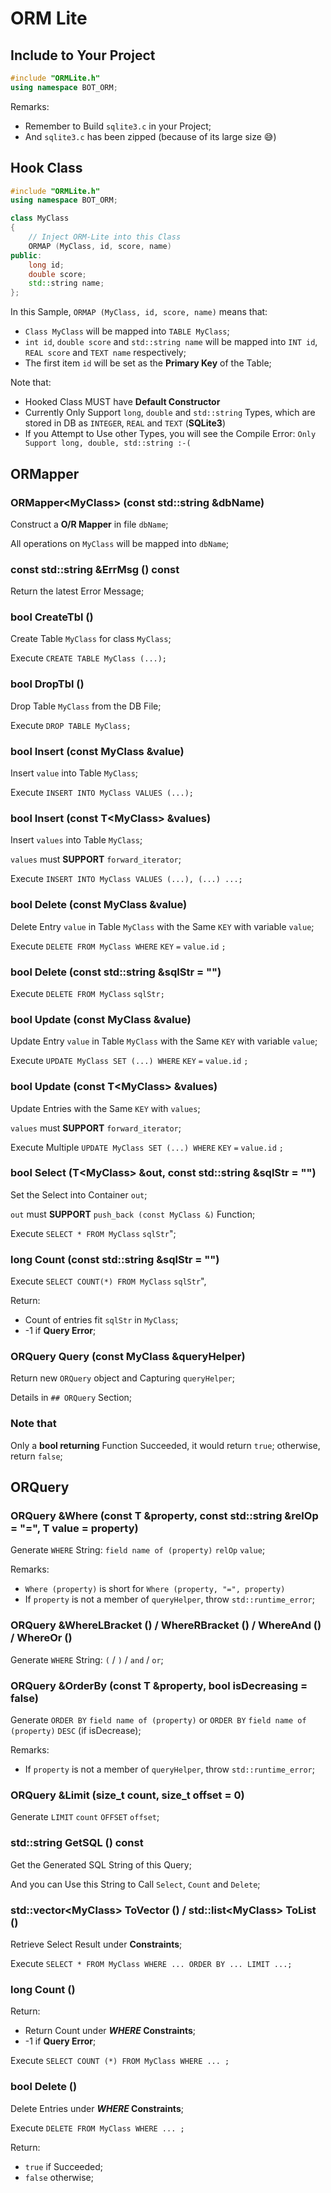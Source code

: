 # ORM Lite

## Include to Your Project

``` C++
#include "ORMLite.h"
using namespace BOT_ORM;
```

Remarks:
- Remember to Build `sqlite3.c` in your Project;
- And `sqlite3.c` has been zipped
  (because of its large size :sweat_smile:)

## Hook Class

``` C++
#include "ORMLite.h"
using namespace BOT_ORM;

class MyClass
{
    // Inject ORM-Lite into this Class
    ORMAP (MyClass, id, score, name)
public:
    long id;
    double score;
    std::string name;
};
```

In this Sample, `ORMAP (MyClass, id, score, name)` means that:
- `Class MyClass` will be mapped into `TABLE MyClass`;
- `int id`, `double score` and `std::string name` will be mapped
  into `INT id`, `REAL score` and `TEXT name` respectively;
- The first item `id` will be set as the **Primary Key** of the Table;

Note that:
- Hooked Class MUST have **Default Constructor**
- Currently Only Support `long`, `double` and `std::string` Types,
  which are stored in DB as `INTEGER`, `REAL` and `TEXT` (**SQLite3**)
- If you Attempt to Use other Types, you will see the Compile Error:
  `Only Support long, double, std::string :-(`

## ORMapper

### ORMapper\<MyClass\> (const std::string &dbName)

Construct a **O/R Mapper** in file `dbName`;

All operations on `MyClass` will be mapped into `dbName`;

### const std::string &ErrMsg () const

Return the latest Error Message;

### bool CreateTbl ()

Create Table `MyClass` for class `MyClass`;

Execute `CREATE TABLE MyClass (...);`

### bool DropTbl ()

Drop Table `MyClass` from the DB File;

Execute `DROP TABLE MyClass;`

### bool Insert (const MyClass &value)

Insert `value` into Table `MyClass`;

Execute `INSERT INTO MyClass VALUES (...);`

### bool Insert (const T\<MyClass\> &values)

Insert `values` into Table `MyClass`;

`values` must **SUPPORT** `forward_iterator`;
    
Execute `INSERT INTO MyClass VALUES (...), (...) ...;`

### bool Delete (const MyClass &value)

Delete Entry `value` in Table `MyClass`
with the Same `KEY` with variable `value`;

Execute `DELETE FROM MyClass WHERE` `KEY` `=` `value.id` `;`

### bool Delete (const std::string &sqlStr = "")

Execute `DELETE FROM MyClass` `sqlStr;`

### bool Update (const MyClass &value)

Update Entry `value` in Table `MyClass`
with the Same `KEY` with variable `value`;

Execute `UPDATE MyClass SET (...) WHERE` `KEY` `=` `value.id` `;`

### bool Update (const T\<MyClass\> &values)
    
Update Entries with the Same `KEY` with `values`;

`values` must **SUPPORT** `forward_iterator`;

Execute Multiple `UPDATE MyClass SET (...) WHERE` `KEY` `=` `value.id` `;`

### bool Select (T\<MyClass\> &out, const std::string &sqlStr = "")

Set the Select into Container `out`;

`out` must **SUPPORT** `push_back (const MyClass &)` Function;

Execute `SELECT * FROM MyClass` `sqlStr`";

### long Count (const std::string &sqlStr = "")

Execute `SELECT COUNT(*) FROM MyClass` `sqlStr`",

Return:
- Count of entries fit `sqlStr` in `MyClass`;
- -1 if **Query Error**;

### ORQuery Query (const MyClass &queryHelper)

Return new `ORQuery` object and Capturing `queryHelper`;

Details in `## ORQuery` Section;

### Note that

Only a **bool returning** Function Succeeded,
it would return `true`; otherwise, return `false`;

## ORQuery

### ORQuery &Where (const T &property, const std::string &relOp = "=", T value = property)

Generate `WHERE` String: `field name of (property)` `relOp` `value`;

Remarks:
- `Where (property)` is short for `Where (property, "=", property)`
- If `property` is not a member of `queryHelper`,
  throw `std::runtime_error`;

### ORQuery &WhereLBracket () / WhereRBracket () / WhereAnd () / WhereOr ()

Generate `WHERE` String: `(` / `)` / `and` / `or`;

### ORQuery &OrderBy (const T &property, bool isDecreasing = false)

Generate `ORDER BY` `field name of (property)` or `ORDER BY` `field name of (property)` `DESC` (if isDecrease);

Remarks:
- If `property` is not a member of `queryHelper`,
  throw `std::runtime_error`;

### ORQuery &Limit (size_t count, size_t offset = 0)

Generate `LIMIT` `count` `OFFSET` `offset`;

### std::string GetSQL () const

Get the Generated SQL String of this Query;

And you can Use this String to Call `Select`, `Count` and `Delete`;

### std::vector\<MyClass\> ToVector () / std::list\<MyClass\> ToList ()

Retrieve Select Result under **Constraints**;

Execute `SELECT * FROM MyClass WHERE ... ORDER BY ... LIMIT ...;`

### long Count ()

Return:
- Return Count under **_WHERE_ Constraints**;
- -1 if **Query Error**;

Execute `SELECT COUNT (*) FROM MyClass WHERE ... ;`

### bool Delete ()

Delete Entries under **_WHERE_ Constraints**;

Execute `DELETE FROM MyClass WHERE ... ;`

Return:
- `true` if Succeeded;
- `false` otherwise;
